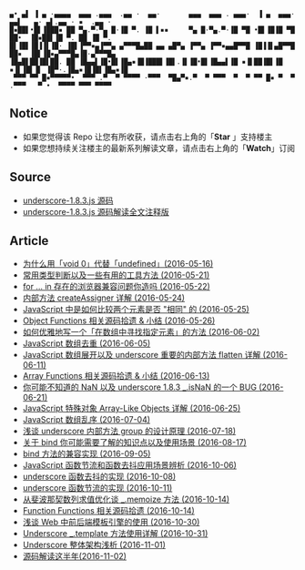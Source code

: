 ```
▄• ▄▌ ▐ ▄ ·▄▄▄▄  ▄▄▄ .▄▄▄  .▄▄ ·  ▄▄·       ▄▄▄  ▄▄▄ . ▄▄▄·  ▐ ▄  ▄▄▄· ▄▄▌   ▄· ▄▌.▄▄ · ▪  .▄▄ ·
█▪██▌•█▌▐███▪ ██ ▀▄.▀·▀▄ █·▐█ ▀. ▐█ ▌▪▪     ▀▄ █·▀▄.▀·▐█ ▀█ •█▌▐█▐█ ▀█ ██•  ▐█▪██▌▐█ ▀. ██ ▐█ ▀.
█▌▐█▌▐█▐▐▌▐█· ▐█▌▐▀▀▪▄▐▀▀▄ ▄▀▀▀█▄██ ▄▄ ▄█▀▄ ▐▀▀▄ ▐▀▀▪▄▄█▀▀█ ▐█▐▐▌▄█▀▀█ ██▪  ▐█▌▐█▪▄▀▀▀█▄▐█·▄▀▀▀█▄
▐█▄█▌██▐█▌██. ██ ▐█▄▄▌▐█•█▌▐█▄▪▐█▐███▌▐█▌.▐▌▐█•█▌▐█▄▄▌▐█ ▪▐▌██▐█▌▐█ ▪▐▌▐█▌▐▌ ▐█▀·.▐█▄▪▐█▐█▌▐█▄▪▐█
 ▀▀▀ ▀▀ █▪▀▀▀▀▀•  ▀▀▀ .▀  ▀ ▀▀▀▀ ·▀▀▀  ▀█▄▀▪.▀  ▀ ▀▀▀  ▀  ▀ ▀▀ █▪ ▀  ▀ .▀▀▀   ▀ •  ▀▀▀▀ ▀▀▀ ▀▀▀▀
```

## Notice

- 如果您觉得该 Repo 让您有所收获，请点击右上角的「**Star** 」支持楼主
- 如果您想持续关注楼主的最新系列解读文章，请点击右上角的「**Watch**」订阅


## Source

- [underscore-1.8.3.js 源码](https://github.com/hanzichi/underscore-analysis/blob/master/underscore-1.8.3.js/src/underscore-1.8.3.js)
- [underscore-1.8.3.js 源码解读全文注释版](https://github.com/hanzichi/underscore-analysis/blob/master/underscore-1.8.3.js/underscore-1.8.3-analysis.js)


## Article

- [为什么用「void 0」代替「undefined」(2016-05-16)](https://github.com/hanzichi/underscore-analysis/issues/1)
- [常用类型判断以及一些有用的工具方法 (2016-05-21)](https://github.com/hanzichi/underscore-analysis/issues/2)
- [for ... in 存在的浏览器兼容问题你造吗 (2016-05-22)](https://github.com/hanzichi/underscore-analysis/issues/3)
- [内部方法 createAssigner 详解 (2016-05-24)](https://github.com/hanzichi/underscore-analysis/issues/4)
- [JavaScript 中是如何比较两个元素是否 "相同" 的 (2016-05-25)](https://github.com/hanzichi/underscore-analysis/issues/5)
- [Object Functions 相关源码拾遗 & 小结 (2016-05-26)](https://github.com/hanzichi/underscore-analysis/issues/6)
- [如何优雅地写一个「在数组中寻找指定元素」的方法 (2016-06-02)](https://github.com/hanzichi/underscore-analysis/issues/8)
- [JavaScript 数组去重 (2016-06-05)](https://github.com/hanzichi/underscore-analysis/issues/9)
- [JavaScript 数组展开以及 underscore 重要的内部方法 flatten 详解 (2016-06-11)](https://github.com/hanzichi/underscore-analysis/issues/10)
- [Array Functions 相关源码拾遗 & 小结 (2016-06-13)](https://github.com/hanzichi/underscore-analysis/issues/12)
- [你可能不知道的 NaN 以及 underscore 1.8.3 _.isNaN 的一个 BUG (2016-06-21)](https://github.com/hanzichi/underscore-analysis/issues/13)
- [JavaScript 特殊对象 Array-Like Objects 详解 (2016-06-25)](https://github.com/hanzichi/underscore-analysis/issues/14)
- [JavaScript 数组乱序 (2016-07-04)](https://github.com/hanzichi/underscore-analysis/issues/15)
- [浅谈 underscore 内部方法 group 的设计原理 (2016-07-18)](https://github.com/hanzichi/underscore-analysis/issues/16)
- [关于 bind 你可能需要了解的知识点以及使用场景 (2016-08-17)](https://github.com/hanzichi/underscore-analysis/issues/18)
- [bind 方法的兼容实现 (2016-09-05)](https://github.com/hanzichi/underscore-analysis/issues/19)
- [JavaScript 函数节流和函数去抖应用场景辨析 (2016-10-06)](https://github.com/hanzichi/underscore-analysis/issues/20)
- [underscore 函数去抖的实现 (2016-10-08)](https://github.com/hanzichi/underscore-analysis/issues/21)
- [underscore 函数节流的实现 (2016-10-11)](https://github.com/hanzichi/underscore-analysis/issues/22)
- [从斐波那契数列求值优化谈 _.memoize 方法 (2016-10-14)](https://github.com/hanzichi/underscore-analysis/issues/23)
- [Function Functions 相关源码拾遗 (2016-10-14)](https://github.com/hanzichi/underscore-analysis/issues/24)
- [浅谈 Web 中前后端模板引擎的使用 (2016-10-30)](https://github.com/hanzichi/underscore-analysis/issues/25)
- [Underscore _.template 方法使用详解 (2016-10-31)](https://github.com/hanzichi/underscore-analysis/issues/26)
- [Underscore 整体架构浅析 (2016-11-01)](https://github.com/hanzichi/underscore-analysis/issues/27)
- [源码解读这半年(2016-11-02)](https://github.com/hanzichi/underscore-analysis/issues/28)
